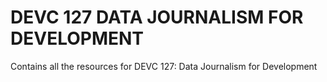 # DEVC 127 DATA JOURNALISM FOR DEVELOPMENT
Contains all the resources for DEVC 127: Data Journalism for Development
